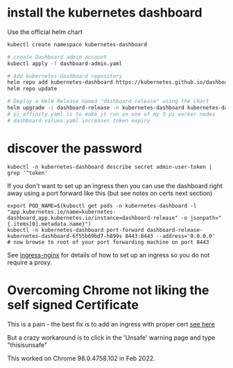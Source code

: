 # install the kubernetes dashboard

Use the official helm chart

```bash
kubectl create namespace kubernetes-dashboard

# create Dashboard admin account
kubectl apply -f dashboard-admin.yaml

# Add kubernetes-dashboard repository
helm repo add kubernetes-dashboard https://kubernetes.github.io/dashboard/
helm repo update

# Deploy a Helm Release named "dashboard-release" using the chart
helm upgrade -i dashboard-release -n kubernetes-dashboard kubernetes-dashboard/kubernetes-dashboard -f ../../pi_affinity.yaml -f dashboard-values.yaml  
# pi_affinity.yaml is to make it run on one of my 3 pi worker nodes
# dashboard-values.yaml increases token expiry
```

# discover the password
```
kubectl -n kubernetes-dashboard describe secret admin-user-token | grep '^token'
```

If you don't want to set up an ingress then you can use the dashboard right
away using a port forward like this (but see notes on certs next section)
```
export POD_NAME=$(kubectl get pods -n kubernetes-dashboard -l "app.kubernetes.io/name=kubernetes-dashboard,app.kubernetes.io/instance=dashboard-release" -o jsonpath="{.items[0].metadata.name}")
kubectl -n kubernetes-dashboard port-forward dashboard-release-kubernetes-dashboard-6f55b69bd7-h899s 8443:8443 --address='0.0.0.0'
# now browse to root of your port forwarding machine on port 8443
```
See [ingress-nginx](../ingress-nginx/README.md) for details of how to set up
an ingress so you do not require a proxy.

# Overcoming Chrome not liking the self signed Certificate
This is a pain - the best fix is to add an ingress with proper cert [see here](../ingress-nginx/)

But a crazy workaround is to click in the 'Unsafe' warning page and type
"thisisunsafe"

This worked on Chrome 98.0.4758.102 in Feb 2022.

